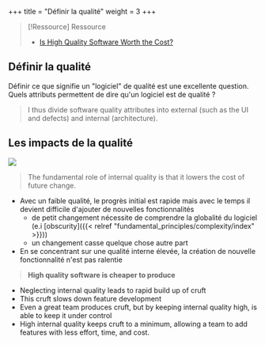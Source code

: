 +++
title = "Définir la qualité"
weight = 3
+++

> [!Ressource] Ressource
> - [Is High Quality Software Worth the Cost?](https://martinfowler.com/articles/is-quality-worth-cost.html)

## Définir la qualité 
Définir ce que signifie un "logiciel" de qualité est une excellente question. Quels attributs permettent de dire qu'un logiciel est de qualité ?

> I thus divide software quality attributes into external (such as the UI and defects) and internal (architecture).


## Les impacts de la qualité
![](https://martinfowler.com/articles/is-quality-worth-cost/both.png)

> The fundamental role of internal quality is that it lowers the cost of future change. 

- Avec un faible qualité, le progrès initial est rapide mais avec le temps il devient difficile d'ajouter de nouvelles fonctionnalités
  - de petit changement nécessite de comprendre la globalité du logiciel (e.i [obscurity]({{< relref "fundamental_principles/complexity/index" >}}))
  - un changement casse quelque chose autre part
- En se concentrant sur une qualité interne élevée, la création de nouvelle fonctionnalité n'est pas ralentie 

> **High quality software is cheaper to produce**

- Neglecting internal quality leads to rapid build up of cruft
- This cruft slows down feature development
- Even a great team produces cruft, but by keeping internal quality high, is able to keep it under control
- High internal quality keeps cruft to a minimum, allowing a team to add features with less effort, time, and cost.
